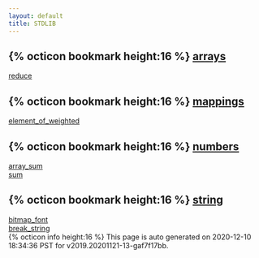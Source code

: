 ```yaml
---
layout: default
title: STDLIB
---
```



<h2 class="border-bottom py-3 text-uppercase">
  {% octicon bookmark height:16 %} <a class='text-secondary' name="arrays" href="#arrays">arrays</a>
</h2>

<div class='row'>
<div class='col-sm-4 col-md-3 col-lg-3 col-xl-2'>
<div><a href='arrays/reduce.html'>reduce</a></div>
</div>
</div>

<h2 class="border-bottom py-3 text-uppercase">
  {% octicon bookmark height:16 %} <a class='text-secondary' name="mappings" href="#mappings">mappings</a>
</h2>

<div class='row'>
<div class='col-sm-4 col-md-3 col-lg-3 col-xl-2'>
<div><a href='mappings/element_of_weighted.html'>element_of_weighted</a></div>
</div>
</div>

<h2 class="border-bottom py-3 text-uppercase">
  {% octicon bookmark height:16 %} <a class='text-secondary' name="numbers" href="#numbers">numbers</a>
</h2>

<div class='row'>
<div class='col-sm-4 col-md-3 col-lg-3 col-xl-2'>
<div><a href='numbers/array_sum.html'>array_sum</a></div>
</div>
<div class='col-sm-4 col-md-3 col-lg-3 col-xl-2'>
<div><a href='numbers/sum.html'>sum</a></div>
</div>
</div>

<h2 class="border-bottom py-3 text-uppercase">
  {% octicon bookmark height:16 %} <a class='text-secondary' name="string" href="#string">string</a>
</h2>

<div class='row'>
<div class='col-sm-4 col-md-3 col-lg-3 col-xl-2'>
<div><a href='string/bitmap_font.html'>bitmap_font</a></div>
</div>
<div class='col-sm-4 col-md-3 col-lg-3 col-xl-2'>
<div><a href='string/break_string.html'>break_string</a></div>
</div>
</div>

<div class="alert alert-info my-4" role="alert">
    {% octicon info height:16 %}
    This page is auto generated on 2020-12-10 18:34:36 PST for v2019.20201121-13-gaf7f17bb.</a>
</div>

